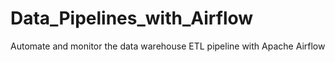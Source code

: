 # Data_Pipelines_with_Airflow
 Automate and monitor the data warehouse ETL pipeline with Apache Airflow
